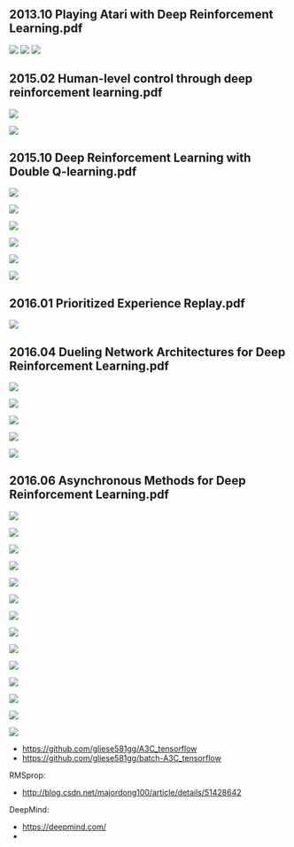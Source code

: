 2013.10 Playing Atari with Deep Reinforcement Learning.pdf
------
![](../master/RL_png/image200.png?raw=true)
![](../master/RL_png/image201.png?raw=true)
![](../master/RL_png/image202.png?raw=true)

2015.02 Human-level control through deep reinforcement learning.pdf
------
![](../master/RL_png/image203.png?raw=true)

![](../master/RL_png/image204.png?raw=true)

2015.10 Deep Reinforcement Learning with Double Q-learning.pdf
------
![](../master/RL_png/image205.png?raw=true)

![](../master/RL_png/image206.png?raw=true)

![](../master/RL_png/image207.png?raw=true)

![](../master/RL_png/image208.png?raw=true)

![](../master/RL_png/image209.png?raw=true)

![](../master/RL_png/image210.png?raw=true)

2016.01 Prioritized Experience Replay.pdf
------
![](../master/RL_png/image211.png?raw=true)

2016.04 Dueling Network Architectures for Deep Reinforcement Learning.pdf
------
![](../master/RL_png/image212.png?raw=true)

![](../master/RL_png/image213.png?raw=true)

![](../master/RL_png/image214.png?raw=true)

![](../master/RL_png/image215.png?raw=true)

![](../master/RL_png/image216.png?raw=true)

2016.06 Asynchronous Methods for Deep Reinforcement Learning.pdf
------
![](../master/RL_png/image217.png?raw=true)

![](../master/RL_png/image218.png?raw=true)

![](../master/RL_png/image219.png?raw=true)

![](../master/RL_png/image220.png?raw=true)

![](../master/RL_png/image221.png?raw=true)

![](../master/RL_png/image222.png?raw=true)

![](../master/RL_png/image223.png?raw=true)

![](../master/RL_png/image224.png?raw=true)

![](../master/RL_png/image225.png?raw=true)

![](../master/RL_png/image226.png?raw=true)

![](../master/RL_png/image227.png?raw=true)

![](../master/RL_png/image228.png?raw=true)

![](../master/RL_png/image229.png?raw=true)

![](../master/RL_png/image230.png?raw=true)

* https://github.com/gliese581gg/A3C_tensorflow
* https://github.com/gliese581gg/batch-A3C_tensorflow

RMSprop:
* http://blog.csdn.net/majordong100/article/details/51428642

DeepMind:
* https://deepmind.com/
* 

